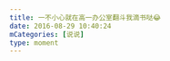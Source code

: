 ```yaml
---
title: 一不小心就在高一办公室翻斗我滴书哒😂
date: 2016-08-29 10:40:24
mCategories: [说说]
type: moment
---
```


<div id="pics-20160829104024"></div>

<script src="/lib/moment/pics.js"></script>
<script>
var data = [
    {"link": "2016-08-29_000010.jpeg", "type": "shuoshuo"}
];
picsRender(data, "pics-20160829104024");
</script>
